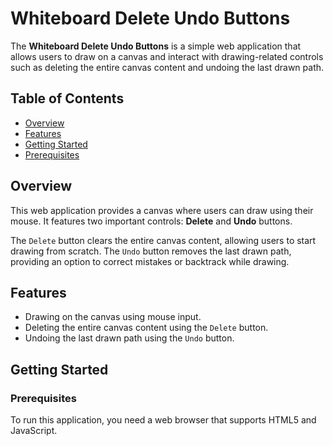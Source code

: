 # Whiteboard Delete Undo Buttons

The **Whiteboard Delete Undo Buttons** is a simple web application that allows users to draw on a canvas and interact with drawing-related controls such as deleting the entire canvas content and undoing the last drawn path.

## Table of Contents

- [Overview](#overview)
- [Features](#features)
- [Getting Started](#getting-started)
- [Prerequisites](#prerequisites)
  
## Overview

This web application provides a canvas where users can draw using their mouse. It features two important controls: **Delete** and **Undo** buttons.

The `Delete` button clears the entire canvas content, allowing users to start drawing from scratch. The `Undo` button removes the last drawn path, providing an option to correct mistakes or backtrack while drawing.

## Features

- Drawing on the canvas using mouse input.
- Deleting the entire canvas content using the `Delete` button.
- Undoing the last drawn path using the `Undo` button.

## Getting Started

### Prerequisites

To run this application, you need a web browser that supports HTML5 and JavaScript.


